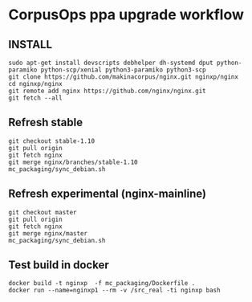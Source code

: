 # CorpusOps ppa upgrade workflow
## INSTALL
```
sudo apt-get install devscripts debhelper dh-systemd dput python-paramiko python-scp/xenial python3-paramiko python3-scp
git clone https://github.com/makinacorpus/nginx.git nginxp/nginx
cd nginxp/nginx
git remote add nginx https://github.com/nginx/nginx.git
git fetch --all
```

## Refresh stable
```
git checkout stable-1.10
git pull origin
git fetch nginx
git merge nginx/branches/stable-1.10
mc_packaging/sync_debian.sh
```

## Refresh experimental (nginx-mainline)
```
git checkout master
git pull origin
git fetch nginx
git merge nginx/master
mc_packaging/sync_debian.sh
```

## Test build in docker
```
docker build -t nginxp  -f mc_packaging/Dockerfile .
docker run --name=nginxp1 --rm -v /src_real -ti nginxp bash
```
